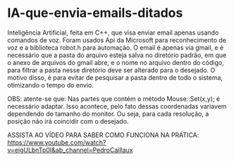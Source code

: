 # IA-que-envia-emails-ditados
Inteligência Artificial, feita em C++, que visa enviar email apenas usando comandos de voz. Foram usados Api da Microsoft para reconhecimento de voz e a biblioteca robot.h para automação. O email é apenas via gmail, e é necessário que a pasta do arquivo esteja salva no diretório padrão, em que o anexo de arquivos do gmail abre, e o nome no arquivo dentro do código, para filtrar a pasta nesse diretório deve ser alterado para o desejado. O motivo disso, é para evitar de pesquisar a pasta dentro de todo o sistema, otimizando o tempo do envio.


OBS: atente-se que: Nas partes que contém o método Mouse::Set(x,y); é necessário adaptar. Isso acontece, pelo fato dessas coordenadas variavem dependendo do tamanho do monitor. Ou seja, para cada resolução, a posição não irá coincidir com o desejado.

ASSISTA AO VÍDEO PARA SABER COMO FUNCIONA NA PRÁTICA: https://www.youtube.com/watch?v=eigULbnTp0I&ab_channel=PedroCaillaux
